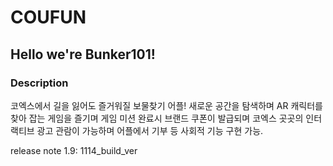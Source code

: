 # COUFUN
## Hello we're Bunker101!

### Description
코엑스에서 길을 잃어도 즐거워질 보물찾기 어플!
새로운 공간을 탐색하며 AR 캐릭터를 찾아 잡는 게임을 즐기며 게임 미션 완료시 브랜드 쿠폰이 발급되며 
코엑스 곳곳의 인터랙티브 광고 관람이 가능하며 어플에서 기부 등 사회적 기능 구현 가능.


release note 1.9:
1114_build_ver
